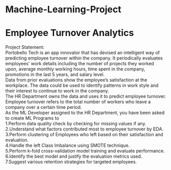 # Machine-Learning-Project

# Employee Turnover Analytics
Project Statement:
<br />
Portobello Tech is an app innovator that has devised an intelligent way of predicting employee turnover within the company. It periodically evaluates employees' work details including the number of projects they worked upon, average monthly working hours, time spent in the company, promotions in the last 5 years, and salary level.
<br />
Data from prior evaluations show the employee’s satisfaction at the workplace. The data could be used to identify patterns in work style and their interest to continue to work in the company.
<br />
The HR Department owns the data and uses it to predict employee turnover. Employee turnover refers to the total number of workers who leave a company over a certain time period.
<br />
As the ML Developer assigned to the HR Department, you have been asked to create ML Programs to
<br />
1.Perform data quality check by checking for missing values if any.<br />
2.Understand what factors contributed most to employee turnover by EDA.<br />
3.Perform clustering of Employees who left based on their satisfaction and evaluation.<br />
4.Handle the left Class Imbalance using SMOTE technique.<br />
5.Perform k-fold cross-validation model training and evaluate performance. <br />
6.Identify the best model and justify the evaluation metrics used. <br />
7.Suggest various retention strategies for targeted employees.

